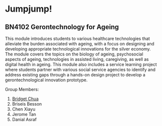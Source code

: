 # Jumpjump!
## BN4102 Gerontechnology for Ageing

This module introduces students to various healthcare technologies that alleviate the burden associated with ageing, with a focus on designing and developing appropriate technological innovations for the silver economy. The module covers the topics on the biology of ageing, psychosocial aspects of ageing, technologies in assisted living, caregiving, as well as digital health in ageing. This module also includes a service learning project where students partner with various social service agencies to identify and address existing gaps through a hands-on design project to develop a gerontechnological innovation prototype.

Group Members: 
1. [Bridget Chua](https://github.com/bridget5615)
2. Briseis Besson
3. Chen Xiayu
4. Jerome Tan 
5. Danial Asraf
